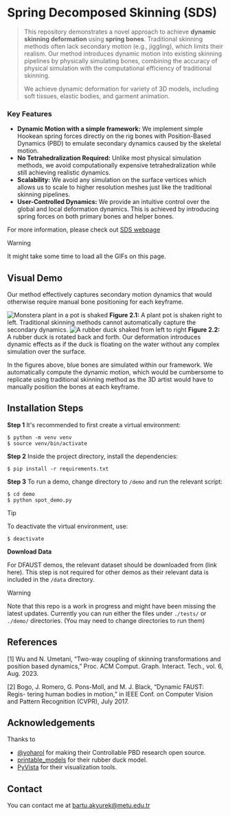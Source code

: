 # Spring Decomposed Skinning (SDS)

> 
> This repository demonstrates a novel approach to achieve **dynamic skinning deformation** using **spring bones**. 
> Traditional skinning methods often lack secondary motion (e.g., jiggling), which limits their realism.
> Our method introduces dynamic motion into existing skinning pipelines by physically simulating bones, 
> combining the accuracy of physical simulation with the computational efficiency of traditional skinning.
>
> We achieve dynamic deformation for variety of 3D models, including soft tissues, elastic bodies, and garment animation. 
### Key Features

- **Dynamic Motion with a simple framework:** We implement simple Hookean spring forces directly on the rig bones with Position-Based Dynamics (PBD) to emulate secondary dynamics caused by the skeletal motion. 
- **No Tetrahedralization Required:** Unlike most physical simulation methods, we avoid computationally expensive tetrahedralization while still achieving realistic dynamics.
- **Scalability:** We avoid any simulation on the surface vertices which allows us to scale to higher resolution meshes just like the traditional skinning pipelines.
- **User-Controlled Dynamics:** We provide an intuitive control over the global and local deformation dynamics. This is achieved by introducing spring forces on both primary bones and helper bones.

For more information, please check out [SDS webpage](https://bartuakyurek.github.io/publications/SDS/)

 > [!WARNING]
 > It might take some time to load all the GIFs on this page.

## Visual Demo
Our method effectively captures secondary motion dynamics that would otherwise require manual bone positioning for each keyframe.

![Monstera plant in a pot is shaked](./assets/monstera_lq.gif)
**Figure 2.1:** A plant pot is shaken right to left. Traditional skinning methods cannot automatically capture the secondary dynamics.
![A rubber duck shaked from left to right](./assets/duck_lq.gif)
**Figure 2.2:** A rubber duck is rotated back and forth. Our deformation introduces dynamic effects as if the duck is floating on the water without any complex simulation over the surface.

In the figures above, blue bones are simulated within our framework. We automatically compute the dynamic motion, which would be cumbersome to replicate using traditional skinning method as the 3D artist would have to manually position the bones at each keyframe.  


## Installation Steps

**Step 1** It's recommended to first create a virtual environment:
```
$ python -m venv venv
$ source venv/bin/activate
```
**Step 2** Inside the project directory, install the dependencies:
```
$ pip install -r requirements.txt
```

**Step 3** To run a demo, change directory to ``/demo`` and run the relevant script:
```
$ cd demo
$ python spot_demo.py
```

> [!TIP]
> To deactivate the virtual environment, use:
>
> `` $ deactivate ``

**Download Data**
 
For DFAUST demos, the relevant dataset should be downloaded from (link here). This step is not required for other demos as their relevant data is included in the ``/data`` directory.

> [!WARNING]
>  Note that this repo is a work in progress and might have been missing the latest updates. 
> Currently you can run either the files under ``./tests/`` or ``./demo/`` directories. (You may need to change directories to run them)


## References
[1] Wu and N. Umetani, “Two-way coupling of skinning transformations and
position based dynamics,” Proc. ACM Comput. Graph. Interact. Tech., vol. 6, Aug. 2023.

[2] Bogo, J. Romero, G. Pons-Moll, and M. J. Black, “Dynamic FAUST: Regis-
tering human bodies in motion,” in IEEE Conf. on Computer Vision and Pattern
Recognition (CVPR), July 2017.

## Acknowledgements
Thanks to
* [@yoharol](https://github.com/yoharol/Controllable_PBD_3D) for making their Controllable PBD research open source.
* [printable_models](https://free3d.com/3d-model/rubber-duck-v1--164824.html) for their rubber duck model.
* [PyVista](https://docs.pyvista.org/) for their visualization tools.

## Contact
You can contact me at bartu.akyurek@metu.edu.tr
